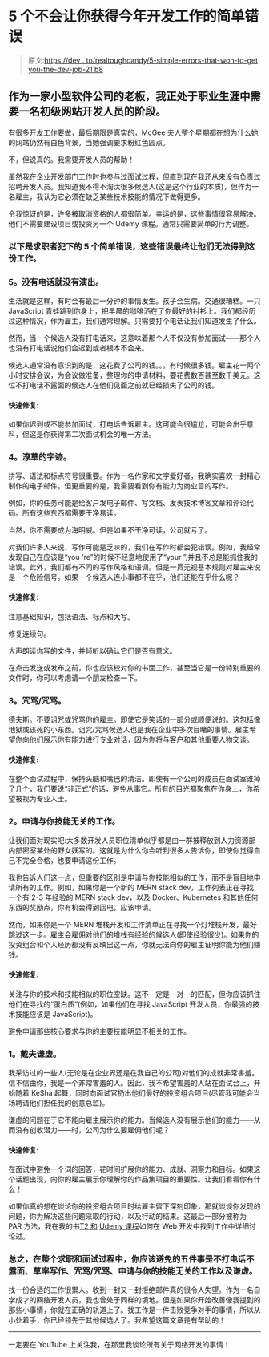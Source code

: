 # 5 个不会让你获得今年开发工作的简单错误

> 原文:[https://dev . to/realtoughcandy/5-simple-errors-that-won-to-get you-the-dev-job-21 b8](https://dev.to/realtoughcandy/5-simple-mistakes-that-won-t-get-you-the-dev-job-this-year-21b8)

## 作为一家小型软件公司的老板，我正处于职业生涯中需要一名初级网站开发人员的阶段。

有很多开发工作要做，最后期限是真实的，McGee 夫人整个星期都在想为什么她的网站仍然有白色背景，当她强调要求粉红色圆点。

不，但说真的。我需要开发人员的帮助！

虽然我在企业开发部门工作时也参与过面试过程，但直到现在我还从来没有负责过招聘开发人员。我知道我不得不淘汰很多候选人(这是这个行业的本质)，但作为一名雇主，我认为它必须在缺乏某些技术技能的情况下做得更多。

令我惊讶的是，许多被取消资格的人都很简单。幸运的是，这些事情很容易解决。他们不需要建设项目或投资另一个 Udemy 课程。通常只需要简单的行为调整。

### 以下是求职者犯下的 5 个简单错误，这些错误最终让他们无法得到这份工作。

### [](#5-no-call-no-show-%E2%80%A8%E2%80%A8)5。没有电话就没有演出。

生活就是这样，有时会有最后一分钟的事情发生。孩子会生病。交通很糟糕。一只 JavaScript 青蛙跳到你身上，把早晨的咖啡洒在了你最好的衬衫上。我们都经历过这种情况，作为雇主，我们通常理解。只需要打个电话让我们知道发生了什么。

然而，当一个候选人没有打电话来，这意味着那个人不仅没有参加面试——那个人也没有打电话说他们会迟到或者根本不会来。

候选人通常没有意识到的是，这花费了公司的钱。。。有时候很多钱。雇主花一两个小时安排会议，为会议做准备，整理你的申请材料，要花费数百甚至数千美元。这位不打电话不露面的候选人在他们见面之前就已经损失了公司的钱。

#### [](#quick-fix)快速修复:

如果你迟到或不能参加面试，打电话告诉雇主。这可能会很尴尬，可能会出乎意料，但这是你获得第二次面试机会的唯一方法。

### [](#4-sloppy-writing)4。潦草的字迹。

拼写、语法和标点符号很重要。作为一名作家和文字爱好者，我确实喜欢一封精心制作的电子邮件。但更重要的是，我需要看到你有能力为商业目的写作。

例如，你的任务可能是给客户发电子邮件、写文档、发表技术博客文章和评论代码。所有这些东西都需要干净易读。

当然，你不需要成为海明威。但是如果不干净可读，公司就亏了。

对我们许多人来说，写作可能是乏味的，我们在写作时都会犯错误。例如，我经常发现自己在应该是“you 're”的时候不经意地使用了“your ”,并且不总是能抓住我的错误。此外，我们都有不同的写作风格和语调。但是一贯无视基本规则对雇主来说是一个危险信号。如果一个候选人连小事都不在乎，他们还能在乎什么呢？

#### [](#quick-fix)快速修复:

注意基础知识，包括语法、标点和大写。

修复连续句。

大声朗读你写的文件，并倾听以确认它们是否有意义。

在点击发送或发布之前，你也应该校对你的书面工作，甚至当它是一份特别重要的文件时，你可以考虑请一个朋友检查一下。

### [](#3-cursingswearing-%E2%80%A8%E2%80%A8)3。咒骂/咒骂。

德夫斯。不要诅咒或咒骂你的雇主。即使它是笑话的一部分或顺便说的。这包括像地狱或该死的小东西。诅咒/咒骂候选人也是我在企业中多次目睹的事情。雇主希望你向他们展示你有能力进行专业对话，因为你将与客户和其他重要人物交谈。

#### [](#quick-fix)快速修复:

在整个面试过程中，保持头脑和嘴巴的清洁。即使有一个公司的成员在面试室谁掉了几个，我们要说“非正式”的话，避免从事它。所有的目光都聚焦在你身上，你希望被视为专业人士。

### [](#2-applying-to-jobs-unrelated-to-your-skill-set-%E2%80%A8%E2%80%A8)2。申请与你技能无关的工作。

让我们面对现实吧:大多数开发人员职位清单似乎都是由一群被释放到人力资源部内部密室某处的野女妖写的。这就是为什么你会听到很多人告诉你，即使你觉得自己不完全合格，也要申请这份工作。

我也告诉人们这一点，但重要的区别是申请与你技能相似的工作，而不是盲目地申请所有的工作。例如，如果你是一个新的 MERN stack dev，工作列表正在寻找一个有 2-3 年经验的 MERN stack dev，以及 Docker、Kubernetes 和其他任何东西的奖励点，你有机会得到回电，应该申请。

然而，如果你是一个 MERN 堆栈开发和工作清单正在寻找一个灯堆栈开发，最好跳过这一步。雇主会雇佣对他们的堆栈有经验的候选人(即使经验很少)。如果你的投资组合和个人经历都没有反映出这一点，你就无法向你的雇主证明你能为他们赚钱。

#### [](#quick-fix)快速修复:

关注与你的技术和技能相似的职位空缺。这不一定是一对一的匹配，但你应该抓住他们在寻找的“蛋白质”(例如，如果他们在寻找 JavaScript 开发人员，你最强的技术技能应该是 JavaScript)。

避免申请那些核心要求与你的主要技能明显不相关的工作。

### [](#1-dev-modesty)1。戴夫谦虚。

我采访过的一些人(无论是在企业界还是在我自己的公司)对他们的成就非常害羞。信不信由你，我是一个非常害羞的人。因此，我不希望害羞的人站在面试台上，开始随着 Ke$ha 起舞，同时向面试官扔出他们最好的投资组合项目(尽管我可能会当场聘请他们担任我的创意总监)。

谦虚的问题在于它不能向雇主展示你的能力。当候选人没有展示他们的能力——从而没有创收潜力——时，公司为什么要雇佣他们呢？

#### [](#quick-fix)快速修复:

在面试中避免一个词的回答，花时间扩展你的能力、成就、洞察力和目标。如果这个话题出现，向你的雇主展示你理解你的作品集项目的重要性。让我们看看你有什么！

如果你真的想在谈论你的投资组合项目时给雇主留下深刻印象，那就谈谈你发现的问题，你为解决这些问题采取的行动，以及行动的结果。这最后一部分被称为 PAR 方法，我在我的书[T2 和](https://amzn.to/2Xh6Ac4) [Udemy 课程](https://www.udemy.com/course/how-to-get-a-job-in-web-development/?couponCode=YOUTUBER)如何在 Web 开发中找到工作中详细讨论过。

### 总之，在整个求职和面试过程中，你应该避免的五件事是不打电话不露面、草率写作、咒骂/咒骂、申请与你的技能无关的工作以及谦虚。

找一份合适的工作很累人。收到一封又一封拒绝邮件真的很令人失望。作为一名自学成才的网络开发人员，我也曾处于同样的境地。但是如果你开始改善像我提到的那些小事情，你就在正确的轨道上了。找工作是一件击败竞争对手的事情，所以从小处着手，你已经领先于其他候选人了。我希望这篇文章是有帮助的！

* * *

一定要在 YouTube 上关注我，在那里我谈论所有关于网络开发的事情！